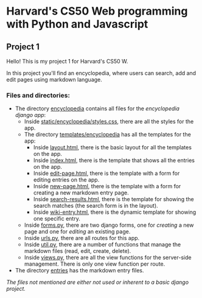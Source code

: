 # Harvard's CS50 Web programming with Python and Javascript

## Project 1 

Hello! This is my project 1 for Harvard's CS50 W.

In this project you'll find an encyclopedia, where users can search, add and edit pages using markdown language.

### Files and directories: 

* The directory [encyclopedia](https://github.com/me50/gbrandao-creator/tree/web50/projects/2020/x/wiki/encyclopedia) contains all files for the _encyclopedia django app_:
  - Inside [static/encyclopedia/styles.css](https://github.com/me50/gbrandao-creator/tree/web50/projects/2020/x/wiki/encyclopedia/static/encyclopedia/styles.css), there are all the styles for the app.
  - The directory [templates/encyclopedia](https://github.com/me50/gbrandao-creator/tree/web50/projects/2020/x/wiki/encyclopedia/templates/encyclopedia) has all the templates for the app:
    - Inside [layout.html](https://github.com/me50/gbrandao-creator/tree/web50/projects/2020/x/wiki/encyclopedia/templates/encyclopedia/layout.html), there is the basic layout for all the templates on the app.
    - Inside [index.html](https://github.comme50/gbrandao-creator/tree/web50/projects/2020/x/wiki/encyclopedia/templates/encyclopedia/index.html), there is the template that shows all the entries on the app.
    - Inside [edit-page.html](https://github.com/me50/gbrandao-creator/tree/web50/projects/2020/x/wiki/encyclopedia/templates/encyclopedia/edit-page.html), there is the template with a form for editing entries on the app.
    - Inside [new-page.html](https://github.com/me50/gbrandao-creator/tree/web50/projects/2020/x/wiki/encyclopedia/templates/encyclopedia/new-page.html), there is the template with a form for creating a new markdown entry page.
    - Inside [search-results.html](https://github.com/me50/gbrandao-creator/tree/web50/projects/2020/x/wiki/encyclopedia/templates/encyclopedia/search-results.html), there is the template for showing the search matches (the search form is in the layout).
    - Inside [wiki-entry.html](https://github.com/me50/gbrandao-creator/tree/web50/projects/2020/x/wiki/encyclopedia/templates/encyclopedia/wiki-entry.html), there is the dynamic template for showing one specific entry.
  - Inside [forms.py](https://github.com/me50/gbrandao-creator/tree/web50/projects/2020/x/wiki/encyclopedia/forms.py), there are two django forms, one for *creating* a new page and one for *editing* an existing page.
  - Inside [urls.py](https://github.com/me50/gbrandao-creator/tree/web50/projects/2020/x/wiki/encyclopedia/urls.py), there are all routes for this app.
  - Inside [util.py](https://github.com/me50/gbrandao-creator/tree/web50/projects/2020/x/wiki/encyclopedia/util.py), there are a number of functions that manage the markdown files (read, edit, create, delete).
  - Inside [views.py](https://github.com/me50/gbrandao-creator/tree/web50/projects/2020/x/wiki/encyclopedia/views.py), there are all the view functions for the server-side management. There is only one view function per route.
* The directory [entries](https://github.com/me50/gbrandao-creator/tree/web50/projects/2020/x/wiki/entries) has the markdown entry files.

*The files not mentioned are either not used or inherent to a basic django project.*



